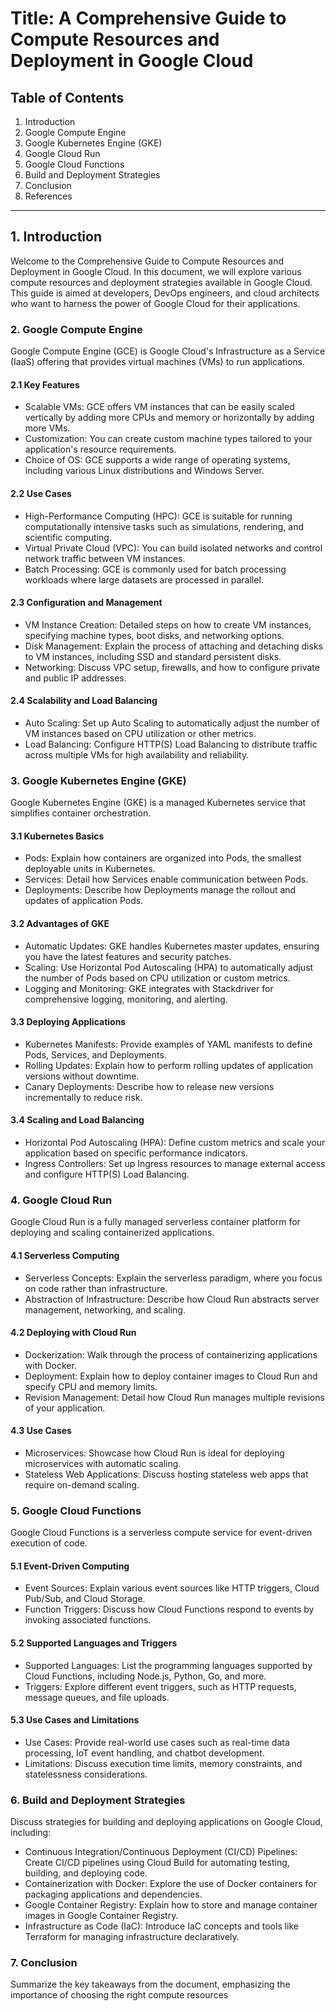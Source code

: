 # Title: A Comprehensive Guide to Compute Resources and Deployment in Google Cloud

## Table of Contents
1. Introduction
2. Google Compute Engine
3. Google Kubernetes Engine (GKE)
4. Google Cloud Run
5. Google Cloud Functions
6. Build and Deployment Strategies
7. Conclusion
8. References

---

## 1. Introduction

Welcome to the Comprehensive Guide to Compute Resources and Deployment in Google Cloud. In this document, we will explore various compute resources and deployment strategies available in Google Cloud. This guide is aimed at developers, DevOps engineers, and cloud architects who want to harness the power of Google Cloud for their applications.

### 2. Google Compute Engine

Google Compute Engine (GCE) is Google Cloud's Infrastructure as a Service (IaaS) offering that provides virtual machines (VMs) to run applications.

#### 2.1 Key Features
- Scalable VMs: GCE offers VM instances that can be easily scaled vertically by adding more CPUs and memory or horizontally by adding more VMs.
- Customization: You can create custom machine types tailored to your application's resource requirements.
- Choice of OS: GCE supports a wide range of operating systems, including various Linux distributions and Windows Server.

#### 2.2 Use Cases
- High-Performance Computing (HPC): GCE is suitable for running computationally intensive tasks such as simulations, rendering, and scientific computing.
- Virtual Private Cloud (VPC): You can build isolated networks and control network traffic between VM instances.
- Batch Processing: GCE is commonly used for batch processing workloads where large datasets are processed in parallel.

#### 2.3 Configuration and Management
- VM Instance Creation: Detailed steps on how to create VM instances, specifying machine types, boot disks, and networking options.
- Disk Management: Explain the process of attaching and detaching disks to VM instances, including SSD and standard persistent disks.
- Networking: Discuss VPC setup, firewalls, and how to configure private and public IP addresses.

#### 2.4 Scalability and Load Balancing
- Auto Scaling: Set up Auto Scaling to automatically adjust the number of VM instances based on CPU utilization or other metrics.
- Load Balancing: Configure HTTP(S) Load Balancing to distribute traffic across multiple VMs for high availability and reliability.

### 3. Google Kubernetes Engine (GKE)

Google Kubernetes Engine (GKE) is a managed Kubernetes service that simplifies container orchestration.

#### 3.1 Kubernetes Basics
- Pods: Explain how containers are organized into Pods, the smallest deployable units in Kubernetes.
- Services: Detail how Services enable communication between Pods.
- Deployments: Describe how Deployments manage the rollout and updates of application Pods.

#### 3.2 Advantages of GKE
- Automatic Updates: GKE handles Kubernetes master updates, ensuring you have the latest features and security patches.
- Scaling: Use Horizontal Pod Autoscaling (HPA) to automatically adjust the number of Pods based on CPU utilization or custom metrics.
- Logging and Monitoring: GKE integrates with Stackdriver for comprehensive logging, monitoring, and alerting.

#### 3.3 Deploying Applications
- Kubernetes Manifests: Provide examples of YAML manifests to define Pods, Services, and Deployments.
- Rolling Updates: Explain how to perform rolling updates of application versions without downtime.
- Canary Deployments: Describe how to release new versions incrementally to reduce risk.

#### 3.4 Scaling and Load Balancing
- Horizontal Pod Autoscaling (HPA): Define custom metrics and scale your application based on specific performance indicators.
- Ingress Controllers: Set up Ingress resources to manage external access and configure HTTP(S) Load Balancing.

### 4. Google Cloud Run

Google Cloud Run is a fully managed serverless container platform for deploying and scaling containerized applications.

#### 4.1 Serverless Computing
- Serverless Concepts: Explain the serverless paradigm, where you focus on code rather than infrastructure.
- Abstraction of Infrastructure: Describe how Cloud Run abstracts server management, networking, and scaling.

#### 4.2 Deploying with Cloud Run
- Dockerization: Walk through the process of containerizing applications with Docker.
- Deployment: Explain how to deploy container images to Cloud Run and specify CPU and memory limits.
- Revision Management: Detail how Cloud Run manages multiple revisions of your application.

#### 4.3 Use Cases
- Microservices: Showcase how Cloud Run is ideal for deploying microservices with automatic scaling.
- Stateless Web Applications: Discuss hosting stateless web apps that require on-demand scaling.

### 5. Google Cloud Functions

Google Cloud Functions is a serverless compute service for event-driven execution of code.

#### 5.1 Event-Driven Computing
- Event Sources: Explain various event sources like HTTP triggers, Cloud Pub/Sub, and Cloud Storage.
- Function Triggers: Discuss how Cloud Functions respond to events by invoking associated functions.

#### 5.2 Supported Languages and Triggers
- Supported Languages: List the programming languages supported by Cloud Functions, including Node.js, Python, Go, and more.
- Triggers: Explore different event triggers, such as HTTP requests, message queues, and file uploads.

#### 5.3 Use Cases and Limitations
- Use Cases: Provide real-world use cases such as real-time data processing, IoT event handling, and chatbot development.
- Limitations: Discuss execution time limits, memory constraints, and statelessness considerations.

### 6. Build and Deployment Strategies

Discuss strategies for building and deploying applications on Google Cloud, including:

- Continuous Integration/Continuous Deployment (CI/CD) Pipelines: Create CI/CD pipelines using Cloud Build for automating testing, building, and deploying code.
- Containerization with Docker: Explore the use of Docker containers for packaging applications and dependencies.
- Google Container Registry: Explain how to store and manage container images in Google Container Registry.
- Infrastructure as Code (IaC): Introduce IaC concepts and tools like Terraform for managing infrastructure declaratively.

### 7. Conclusion

Summarize the key takeaways from the document, emphasizing the importance of choosing the right compute resources
